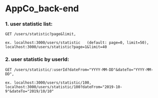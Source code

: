 # AppCo_back-end

### 1. user statistic list:

    GET /users/statistic?page&limit,

    ex. localhost:3000/users/statistic   (default: page=0, limit=50),
    localhost:3000/users/statistic?page=1&limit=40

### 2. user statistic by userId:

    GET /users/statistic/:userId?dateFrom="YYYY-MM-DD"&dateTo="YYYY-MM-DD",

    ex. localhost:3000/users/statistic/100,
    localhost:3000/users/statistic/100?dateFrom="2019-10-9"&dateTo="2019/10/10"
